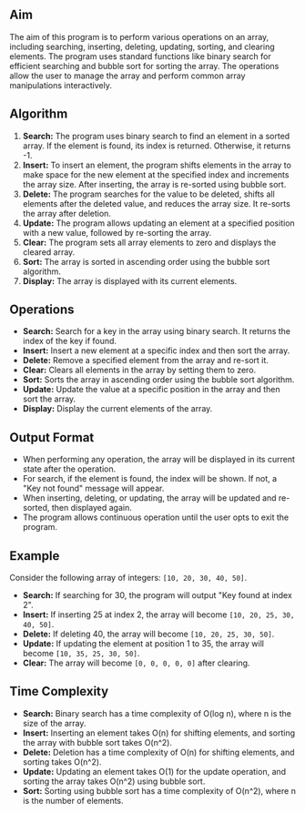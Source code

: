 <h2>Aim</h2>
<p>The aim of this program is to perform various operations on an array, including searching, inserting, deleting, 
updating, sorting, and clearing elements. The program uses standard functions like binary search for efficient searching 
and bubble sort for sorting the array. The operations allow the user to manage the array and perform common array manipulations 
interactively.</p>

<h2>Algorithm</h2>
<ol>
    <li><b>Search:</b> The program uses binary search to find an element in a sorted array. If the element is found, 
        its index is returned. Otherwise, it returns -1.</li>
    <li><b>Insert:</b> To insert an element, the program shifts elements in the array to make space for the new element at 
        the specified index and increments the array size. After inserting, the array is re-sorted using bubble sort.</li>
    <li><b>Delete:</b> The program searches for the value to be deleted, shifts all elements after the deleted value, 
        and reduces the array size. It re-sorts the array after deletion.</li>
    <li><b>Update:</b> The program allows updating an element at a specified position with a new value, followed by re-sorting the array.</li>
    <li><b>Clear:</b> The program sets all array elements to zero and displays the cleared array.</li>
    <li><b>Sort:</b> The array is sorted in ascending order using the bubble sort algorithm.</li>
    <li><b>Display:</b> The array is displayed with its current elements.</li>
</ol>

<h2>Operations</h2>
<ul>
    <li><b>Search:</b> Search for a key in the array using binary search. It returns the index of the key if found.</li>
    <li><b>Insert:</b> Insert a new element at a specific index and then sort the array.</li>
    <li><b>Delete:</b> Remove a specified element from the array and re-sort it.</li>
    <li><b>Clear:</b> Clears all elements in the array by setting them to zero.</li>
    <li><b>Sort:</b> Sorts the array in ascending order using the bubble sort algorithm.</li>
    <li><b>Update:</b> Update the value at a specific position in the array and then sort the array.</li>
    <li><b>Display:</b> Display the current elements of the array.</li>
</ul>

<h2>Output Format</h2>
<ul>
    <li>When performing any operation, the array will be displayed in its current state after the operation.</li>
    <li>For search, if the element is found, the index will be shown. If not, a "Key not found" message will appear.</li>
    <li>When inserting, deleting, or updating, the array will be updated and re-sorted, then displayed again.</li>
    <li>The program allows continuous operation until the user opts to exit the program.</li>
</ul>

<h2>Example</h2>
<p>Consider the following array of integers: <code>[10, 20, 30, 40, 50]</code>.</p>
<ul>
    <li><b>Search:</b> If searching for 30, the program will output "Key found at index 2".</li>
    <li><b>Insert:</b> If inserting 25 at index 2, the array will become <code>[10, 20, 25, 30, 40, 50]</code>.</li>
    <li><b>Delete:</b> If deleting 40, the array will become <code>[10, 20, 25, 30, 50]</code>.</li>
    <li><b>Update:</b> If updating the element at position 1 to 35, the array will become <code>[10, 35, 25, 30, 50]</code>.</li>
    <li><b>Clear:</b> The array will become <code>[0, 0, 0, 0, 0]</code> after clearing.</li>
</ul>

<h2>Time Complexity</h2>
<ul>
    <li><b>Search:</b> Binary search has a time complexity of O(log n), where n is the size of the array.</li>
    <li><b>Insert:</b> Inserting an element takes O(n) for shifting elements, and sorting the array with bubble sort takes O(n^2).</li>
    <li><b>Delete:</b> Deletion has a time complexity of O(n) for shifting elements, and sorting takes O(n^2).</li>
    <li><b>Update:</b> Updating an element takes O(1) for the update operation, and sorting the array takes O(n^2) using bubble sort.</li>
    <li><b>Sort:</b> Sorting using bubble sort has a time complexity of O(n^2), where n is the number of elements.</li>
</ul>